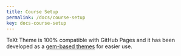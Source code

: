 ```yaml
---
title: Course Setup
permalink: /docs/course-setup
key: docs-course-setup
---
```


TeXt Theme is 100% compatible with GitHub Pages and it has been developed as a [gem-based themes](https://jekyllrb.com/docs/themes/) for easier use.

